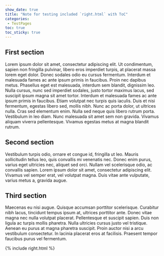 ```yaml
---
show_date: true
title: "Note for testing included `right.html` with ToC"
categories:
 - TestPages
toc: true
toc_sticky: true
---
```

## First section
Lorem ipsum dolor sit amet, consectetur adipiscing elit. Ut condimentum, sapien non fringilla pulvinar, libero eros imperdiet turpis, at placerat massa lorem eget dolor. Donec sodales odio eu cursus fermentum. Interdum et malesuada fames ac ante ipsum primis in faucibus. Proin nec dapibus metus. Phasellus eget est malesuada, interdum sem blandit, dignissim leo. Nulla cursus, nunc sed imperdiet sodales, justo tortor maximus lacus, sed suscipit ipsum magna sit amet tortor. Interdum et malesuada fames ac ante ipsum primis in faucibus. Etiam volutpat nec turpis quis iaculis. Duis et nisi fermentum, egestas libero sed, mollis nibh. Nunc ac porta dolor, ut ultrices nulla. Cras sed elementum enim. Nulla sed neque quis libero rutrum porta. Vestibulum in leo diam. Nunc malesuada sit amet sem non gravida. Vivamus aliquam viverra pellentesque. Vivamus egestas metus at magna blandit rutrum.

## Second section
Vestibulum turpis odio, ornare et congue id, fringilla ut leo. Mauris sollicitudin tellus leo, quis convallis mi venenatis nec. Donec enim purus, varius eget ultricies nec, aliquet sed orci. Nullam vel scelerisque odio, ac convallis sapien. Lorem ipsum dolor sit amet, consectetur adipiscing elit. Vivamus vel semper erat, vel volutpat magna. Duis vitae ante vulputate, varius metus a, gravida augue.

## Third section
Maecenas eu nisi augue. Quisque accumsan porttitor scelerisque. Curabitur nibh lacus, tincidunt tempus ipsum at, ultrices porttitor ante. Donec vitae magna nec nulla volutpat placerat. Pellentesque et suscipit sapien. Duis non ligula ac turpis mollis pharetra. Nulla ultricies cursus justo vel tristique. Aenean eu purus at magna pharetra suscipit. Proin auctor nisi a arcu vestibulum consectetur. In lacinia placerat eros at facilisis. Praesent tempor faucibus purus vel fermentum.

{% include right.html %}

<!-- Modified 2024-03-29:00:46:28 -->
